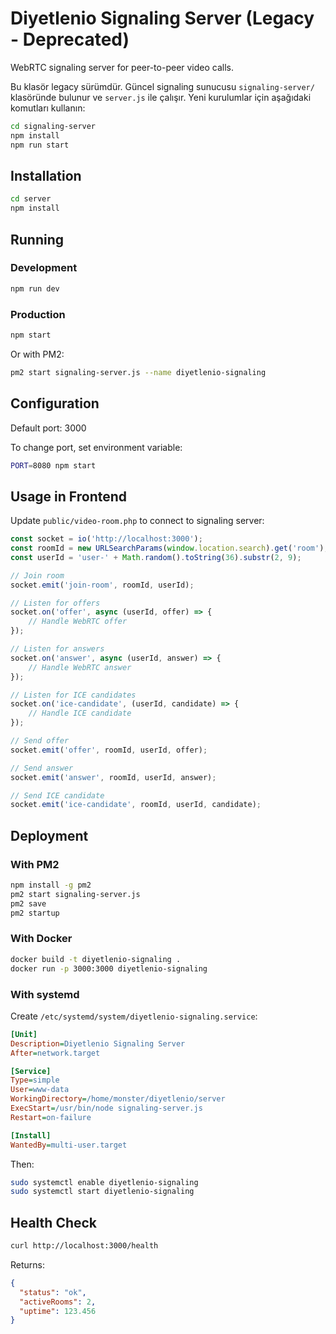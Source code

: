 # Diyetlenio Signaling Server (Legacy - Deprecated)

WebRTC signaling server for peer-to-peer video calls.

Bu klasör legacy sürümdür. Güncel signaling sunucusu `signaling-server/` klasöründe bulunur ve `server.js` ile çalışır. Yeni kurulumlar için aşağıdaki komutları kullanın:

```bash
cd signaling-server
npm install
npm run start
```

## Installation

```bash
cd server
npm install
```

## Running

### Development
```bash
npm run dev
```

### Production
```bash
npm start
```

Or with PM2:
```bash
pm2 start signaling-server.js --name diyetlenio-signaling
```

## Configuration

Default port: 3000

To change port, set environment variable:
```bash
PORT=8080 npm start
```

## Usage in Frontend

Update `public/video-room.php` to connect to signaling server:

```javascript
const socket = io('http://localhost:3000');
const roomId = new URLSearchParams(window.location.search).get('room');
const userId = 'user-' + Math.random().toString(36).substr(2, 9);

// Join room
socket.emit('join-room', roomId, userId);

// Listen for offers
socket.on('offer', async (userId, offer) => {
    // Handle WebRTC offer
});

// Listen for answers
socket.on('answer', async (userId, answer) => {
    // Handle WebRTC answer
});

// Listen for ICE candidates
socket.on('ice-candidate', (userId, candidate) => {
    // Handle ICE candidate
});

// Send offer
socket.emit('offer', roomId, userId, offer);

// Send answer
socket.emit('answer', roomId, userId, answer);

// Send ICE candidate
socket.emit('ice-candidate', roomId, userId, candidate);
```

## Deployment

### With PM2

```bash
npm install -g pm2
pm2 start signaling-server.js
pm2 save
pm2 startup
```

### With Docker

```bash
docker build -t diyetlenio-signaling .
docker run -p 3000:3000 diyetlenio-signaling
```

### With systemd

Create `/etc/systemd/system/diyetlenio-signaling.service`:

```ini
[Unit]
Description=Diyetlenio Signaling Server
After=network.target

[Service]
Type=simple
User=www-data
WorkingDirectory=/home/monster/diyetlenio/server
ExecStart=/usr/bin/node signaling-server.js
Restart=on-failure

[Install]
WantedBy=multi-user.target
```

Then:
```bash
sudo systemctl enable diyetlenio-signaling
sudo systemctl start diyetlenio-signaling
```

## Health Check

```bash
curl http://localhost:3000/health
```

Returns:
```json
{
  "status": "ok",
  "activeRooms": 2,
  "uptime": 123.456
}
```
